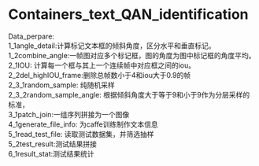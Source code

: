 # Containers_text_QAN_identification

Data_perpare:<br>
1_1angle_detail:计算标记文本框的倾斜角度，区分水平和垂直标记。<br>
1_2combine_angle:一帧图对应多个标记框，图的角度为图中标记框的角度平均。<br>
2_1IOU: 计算每一个框与其上一个连续帧中对应框之间的iou。<br>
2_2del_highIOU_frame:删除总帧数小于4和iou大于0.9的帧<br>
2_3_1random_sample: 纯随机采样<br>
2_3_2random_sample_angle: 根据倾斜角度大于等于9和小于9作为分层采样的标准，<br>
3_1patch_join:一组序列拼接为一个图像<br>
4_1generate_file_info: 为caffe训练制作文本信息<br>
5_1read_test_file: 读取测试数据集，并筛选抽样<br>
5_2test_result:测试结果拼接<br>
6_1result_stat:测试结果统计<br>
